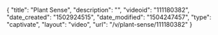{
    "title": "Plant Sense",
    "description": "",
    "videoid": "111180382",
    "date_created": "1502924515",
    "date_modified": "1504247457",
    "type": "captivate",
    "layout": "video",
    "url": "\/v\/plant-sense\/111180382"
}